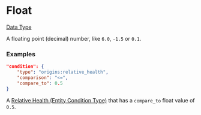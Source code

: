 # Float

[Data Type](../data_types.md)

A floating point (decimal) number, like `6.0`, `-1.5` or `0.1`.


### Examples

```json
"condition": {
	"type": "origins:relative_health",
	"comparison": "<=",
	"compare_to": 0.5
}
```
A [Relative Health (Entity Condition Type)](https://apoli.readthedocs.io/en/latest/types/entity_condition_types/) that has a `compare_to` float value of `0.5`.